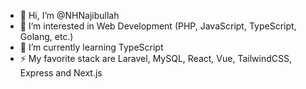 - 👋 Hi, I’m @NHNajibullah
- 👀 I’m interested in Web Development (PHP, JavaScript, TypeScript, Golang, etc.)
- 🌱 I’m currently learning TypeScript
- ⚡ My favorite stack are Laravel, MySQL, React, Vue, TailwindCSS, Express and Next.js
